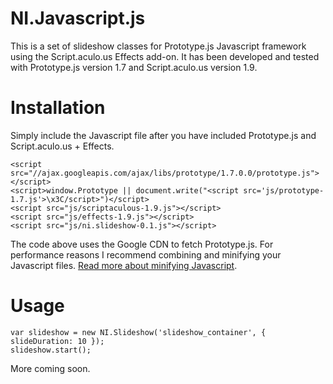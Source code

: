 # NI.Javascript.js
This is a set of slideshow classes for Prototype.js Javascript framework using the Script.aculo.us Effects add-on. It has been developed and tested with Prototype.js version 1.7 and Script.aculo.us version 1.9.

# Installation

Simply include the Javascript file after you have included Prototype.js and Script.aculo.us + Effects.

    <script src="//ajax.googleapis.com/ajax/libs/prototype/1.7.0.0/prototype.js"></script>
    <script>window.Prototype || document.write("<script src='js/prototype-1.7.js'>\x3C/script>")</script>
    <script src="js/scriptaculous-1.9.js"></script>
    <script src="js/effects-1.9.js"></script>
    <script src="js/ni.slideshow-0.1.js"></script>

The code above uses the Google CDN to fetch Prototype.js. For performance reasons I recommend combining and minifying your Javascript files. [Read more about minifying Javascript](http://developer.yahoo.com/performance/rules.html#minify "Read more about minifying Javascript").

# Usage

    var slideshow = new NI.Slideshow('slideshow_container', { slideDuration: 10 });
    slideshow.start();
    
More coming soon.